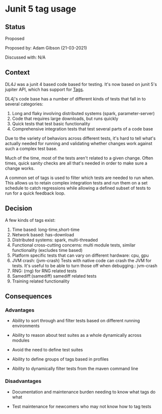# Junit 5 tag usage

## Status
Proposed

Proposed by: Adam Gibson (21-03-2021)

Discussed with: N/A

## Context
DL4J was a junit 4 based code based for testing.
It's now based on junit 5's jupiter API, which has support for [Tags](https://junit.org/junit5/docs/5.0.1/api/org/junit/jupiter/api/Tag.html).

DL4j's code base has a number of different kinds of tests that fall in to several categories:
1. Long and flaky involving distributed systems (spark, parameter-server)
2. Code that requires large downloads, but runs quickly
3. Quick tests that test basic functionality
4. Comprehensive integration tests that test several parts of a code  base

Due to the variety of behaviors across different tests, it's hard to tell what's actually needed
for running and validating whether changes work against such a complex test base.

Much of the time, most of the tests aren't related to a given change.
Often times, quick sanity checks are all that's needed in order to make sure a change works.

A common set of tags is used to filter which tests are needed to run when.
This allows us to retain complex integration tests and run them on a set schedule
to catch regressions while allowing a defined subset of tests to run for a quick feedback loop.




## Decision

A few kinds of tags exist:
1. Time based: long-time,short-time
2. Network based: has-download
3. Distributed systems: spark, multi-threaded
4. Functional cross-cutting concerns: multi module tests, similar functionality (excludes time based)
5. Platform specific tests that can vary on different hardware: cpu, gpu
6. JVM crash: (jvm-crash) Tests with native code can crash the JVM for tests. It's useful to be able to turn those off when debugging.: jvm-crash
7. RNG: (rng) for RNG related tests
8. Samediff:(samediff) samediff related tests
9. Training related functionality


## Consequences
### Advantages
* Ability to sort through and filter tests based on different running environments

* Ability to reason about test suites as a whole dynamically across modules

* Avoid the need to define test suites

* Ability to define groups of tags based in profiles 

* Ability to dynamically filter tests from the maven command line


### Disadvantages

* Documentation and maintenance burden needing to know what tags do what

* Test maintenance for newcomers who may not know how to tag tests



